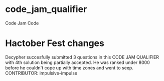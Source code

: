 # code_jam_qualifier
Code Jam Code

# Hactober Fest changes
Decypher succesfully submitted 3 questions in this CODE JAM QUALIFIER with 4th
solution being partially accepted.
He was ranked under 8000 before he couldn't cope up with time zones and went to seep.
CONTRIBUTOR: impulsive-impulse
